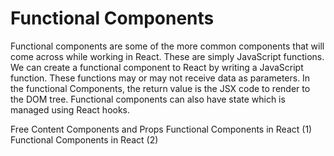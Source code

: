 # Functional Components

Functional components are some of the more common components that will come across while working in React. These are simply JavaScript functions. We can create a functional component to React by writing a JavaScript function. These functions may or may not receive data as parameters. In the functional Components, the return value is the JSX code to render to the DOM tree. Functional components can also have state which is managed using React hooks.

<ResourceGroupTitle>Free Content</ResourceGroupTitle>
<BadgeLink colorScheme='blue' badgeText='Official Docs' href='https://reactjs.org/docs/components-and-props.html#function-and-class-components'>Components and Props</BadgeLink>
<BadgeLink colorScheme='yellow' badgeText='Read' href='https://www.geeksforgeeks.org/reactjs-functional-components/'>Functional Components in React (1)</BadgeLink>
<BadgeLink colorScheme='yellow' badgeText='Read' href='https://www.robinwieruch.de/react-function-component/'>Functional Components in React (2)</BadgeLink>
